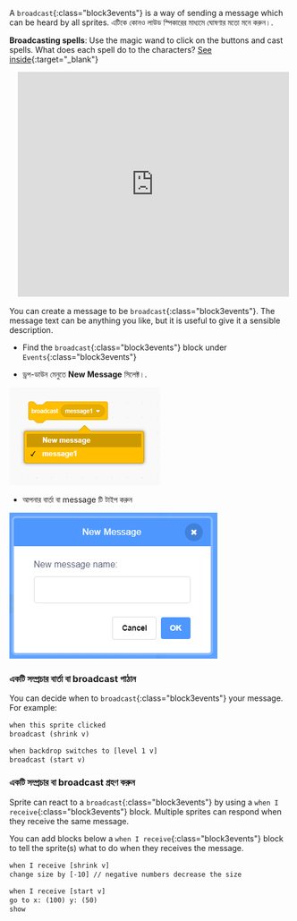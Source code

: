 A `broadcast`{:class="block3events"} is a way of sending a message which can be heard by all sprites. এটিকে কোনও লাউড স্পিকারের মাধ্যমে ঘোষণার মতো মনে করুন।.

**Broadcasting spells**: Use the magic wand to click on the buttons and cast spells. What does each spell do to the characters? [See inside](https://scratch.mit.edu/projects/518413238/editor){:target="_blank"}

<div class="scratch-preview" style="margin-left: 15px;">
  <iframe allowtransparency="true" width="485" height="402" src="https://scratch.mit.edu/projects/embed/518413238/?autostart=false" frameborder="0"></iframe>
</div>

You can create a message to be `broadcast`{:class="block3events"}. The message text can be anything you like, but it is useful to give it a sensible description.

+ Find the `broadcast`{:class="block3events"} block under `Events`{:class="block3events"}

+ ড্রপ-ডাউন মেনুতে **New Message** সিলেক্ট।.

![broadcast block dropdown](images/broadcast-block.png)

+ আপনার বার্তা বা message টি টাইপ করুন

![Create a broadcast](images/new-broadcast.png)

### একটি সম্প্রচার বার্তা বা broadcast পাঠান

You can decide when to `broadcast`{:class="block3events"} your message. For example:

```blocks3
when this sprite clicked
broadcast (shrink v)
```

```blocks3
when backdrop switches to [level 1 v]
broadcast (start v)
```

### একটি সম্প্রচার বা broadcast গ্রহণ করুন

Sprite can react to a `broadcast`{:class="block3events"} by using a `when I receive`{:class="block3events"} block. Multiple sprites can respond when they receive the same message.

You can add blocks below a `when I receive`{:class="block3events"} block to tell the sprite(s) what to do when they receives the message.

```blocks3
when I receive [shrink v]
change size by [-10] // negative numbers decrease the size
```

```blocks3
when I receive [start v]
go to x: (100) y: (50)
show
```